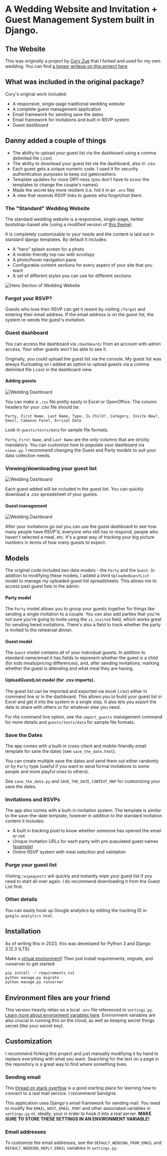 # A Wedding Website and Invitation + Guest Management System built in Django. 

## The Website

This was originally a project by [Cory Zue](http://www.coryzue.com/contact/) that I forked and used for my own wedding.
You can find [a longer writeup on this project here](https://www.placecard.me/blog/django-wedding-website/).

## What was included in the original package?

Cory's original work included:

- A responsive, single-page traditional wedding website
- A complete guest management application
- Email framework for sending save the dates
- Email framework for invitations and built in RSVP system
- Guest dashboard

## Danny added a couple of things

- The ability to upload your guest list via the dashboard using a comma delimited file (.csv)
- The ability to download your guest list via the dashboard, also in .csv.
- Each guest gets a unique numeric code. I used it for security authentication purposes to keep out gatecrashers.
- Template updates for more DRY-ness (you don't have to scour the templates to change the couple's names).
- Made the secret key more resilient (i.e. hid it in an `.env` file)
- A view that resends RSVP links to guests who forgot/lost them.

### The "Standard" Wedding Website

The standard wedding website is a responsive, single-page, twitter bootstrap-based site (using a modified version of
[this theme](https://blackrockdigital.github.io/startbootstrap-creative/)).

It is completely customizable to your needs and the content is laid out in standard django templates. By default it includes:

- A "hero" splash screen for a photo
- A mobile-friendly top nav with scrollspy
- A photo/hover navigation pane
- Configurable content sections for every aspect of your site that you want
- A set of different styles you can use for different sections

![Hero Section of Wedding Website](https://raw.githubusercontent.com/dannymuchoki/django-wedding-website/master/screenshots/hero-page.png)

### Forgot your RSVP?

Guests who lose their RSVP can get it resent by visiting `/forgot` and entering their email address. If the email address is on the guest list,
the system re-sends the guest's invitation. 

### Guest dashboard

You can access the dashboard via `/dashboard/` from an account with admin access. Your other guests won't be able to see it.

Originally, you could upload the guest list via the console. My guest list was always fluctuating so I added an option to upload
guests via a comma delimited file (.csv) in the dashboard view.

#### Adding guests
![Wedding Dashboard](https://raw.githubusercontent.com/dannymuchoki/django-wedding-website/master/screenshots/wedding-dashboard-1.png)

You can make a `.csv` file pretty easily in Excel or OpenOffice. The column headers for your .csv file should be:

```
Party, First Name, Last Name, Type, Is Child?, Category, Invite Now?, Email, Caboose Farm?, Arrival Date

```
Look in `guests/tests/data` for sample file formats. 

`Party`, `First Name`, and `Last Name` are the only columns that are strictly mandatory. You can customize how to populate your dashboard via `views.py`. I recommend changing the Guest and Party models to suit your data collection needs. 


### Viewing/downloading your guest list
![Wedding Dashboard](https://raw.githubusercontent.com/dannymuchoki/django-wedding-website/master/screenshots/wedding-dashboard-2.png)

Each guest added will be included in the guest list. You can quickly download a .csv spreadsheet of your guests. 

#### Guest management
![Wedding Dashboard](https://raw.githubusercontent.com/dannymuchoki/django-wedding-website/master/screenshots/wedding-dashboard-3.png)

After your invitations go out you can use the guest dashboard to see how many people have RSVP'd, everyone who still
has to respond, people who haven't selected a meal, etc. It's a great way of tracking your big picture numbers in terms of how many guests to expect.

## Models

The original code included two data models - the `Party` and the `Guest`. In addition to modifying these models, I added a third `UploadedGuestList` model to manage my uploaded guest list spreadsheets. This allows me to access past guest lists in the admin. 

#### Party model

The `Party` model allows you to group your guests together for things like sending a single invitation to a couple.
You can also add parties that you're not sure you're going to invite using the `is_invited` field, which works great for sending tiered invitations.
There's also a field to track whether the party is invited to the rehearsal dinner.

#### Guest model

The `Guest` model contains all of your individual guests.
In addition to standard name/email it has fields to represent whether the guest is a child (for kids meals/pricing differences),
and, after sending invitations, marking whether the guest is attending and what meal they are having.

#### UploadGuestList model (for .csv imports). 

The guest list can be imported and exported via excel (.csv) either in command line or in the dashboard.
This allows you to build your guest list in Excel and get it into the system in a single step.
It also lets you export the data to share with others or for whatever else you need.

For the command line option, see the `import_guests` management command for more details and `guests/tests/data` for sample file formats.

### Save the Dates

The app comes with a built-in cross-client and mobile-friendly email template for save the dates (see `save_the_date.html`).

You can create multiple save the dates and send them out either randomly or by `Party` type (useful if you want to send formal
invitations to some people and more playful ones to others).

See `save_the_date.py` and `SAVE_THE_DATE_CONTEXT_MAP` for customizing your save the dates.

### Invitations and RSVPs

The app also comes with a built-in invitation system.
The template is similar to the save-the-date template, however in addition to the standard invitation content it includes:

- A built in tracking pixel to know whether someone has opened the email or not
- Unique invitation URLs for each party with pre-populated guest names ([example](http://rownena-and.coryzue.com/invite/b2ad24ec5dbb4694a36ef4ab616264e0/))
- Online RSVP system with meal selection and validation

### Purge your guest list

Visiting `/wipeguests` will quickly and instantly wipe your guest list if you need to start all over again. I do recommend downloading it from the Guest List first. 

### Other details

You can easily hook up Google analytics by editing the tracking ID in `google-analytics.html`.

## Installation

As of writing this in 2023, this was developed for Python 3 and Django 3.12.3 (LTS).

Make a [virtual environment](https://docs.python.org/3/library/venv.html)! Then just install requirements, migrate, and runserver to get started:

```bash
pip install -r requirements.txt
python manage.py migrate
python manage.py runserver
```

## Environment files are your friend

This version heavily relies on a local `.env` file referenced in `settings.py`. [Learn more about environment variables here](https://pypi.org/project/python-dotenv/). Environment variables are also crucial in running this on the cloud, as well as keeping secret things secret (like your secret key).  

## Customization

I recommend forking this project and just manually modifying it by hand to replace everything with what you want.
Searching for the text on a page in the repository is a great way to find where something lives.

### Sending email

This [thread on stack overflow](https://stackoverflow.com/questions/6367014/how-to-send-email-via-django)
is a good starting place for learning how to connect to a real mail service. I recommend Sendgrid.

This application uses Django's email framework for sending mail.
You need to modify the `EMAIL_HOST`, `EMAIL_PORT` and other associated variables in `settings.py` or, ideally, your  in order
to hook it into a real server. **MAKE SURE TO STORE THESE SETTINGS IN AN ENVIRONMENT VARIABLE!**   

### Email addresses

To customize the email addresses, see the `DEFAULT_WEDDING_FROM_EMAIL` and
`DEFAULT_WEDDING_REPLY_EMAIL` variables in `settings.py`.